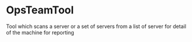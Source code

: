 # OpsTeamTool
Tool which scans a server or a set of servers from a list of server for detail of the machine for reporting
